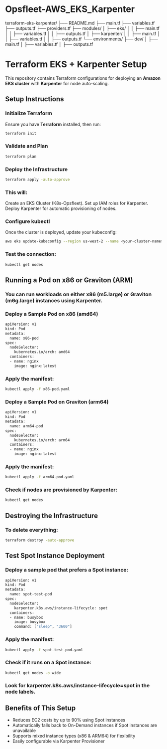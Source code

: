 # Opsfleet-AWS_EKS_Karpenter

terraform-eks-karpenter/
├── README.md
├── main.tf
├── variables.tf
├── outputs.tf
├── providers.tf
├── modules/
│   ├── eks/
│   │   ├── main.tf
│   │   ├── variables.tf
│   │   ├── outputs.tf
│   ├── karpenter/
│   │   ├── main.tf
│   │   ├── variables.tf
│   │   ├── outputs.tf
└── environments/
    ├── dev/
    │   ├── main.tf
    │   ├── variables.tf
    │   ├── outputs.tf


# Terraform EKS + Karpenter Setup

This repository contains Terraform configurations for deploying an **Amazon EKS cluster** with **Karpenter** for node auto-scaling.

## Setup Instructions

### **Initialize Terraform**
Ensure you have **Terraform** installed, then run:
```sh
terraform init
```
### **Validate and Plan**
```sh
terraform plan
```
### **Deploy the Infrastructure**
```sh
terraform apply -auto-approve
```
### **This will:**

Create an EKS Cluster (K8s-Opsfleet).
Set up IAM roles for Karpenter.
Deploy Karpenter for automatic provisioning of nodes.

### **Configure kubectl**
Once the cluster is deployed, update your kubeconfig:
```sh
aws eks update-kubeconfig --region us-west-2 --name <your-cluster-name>
```
### **Test the connection:**
```sh
kubectl get nodes
```

## Running a Pod on x86 or Graviton (ARM)

### **You can run workloads on either x86 (m5.large) or Graviton (m6g.large) instances using Karpenter.**

### **Deploy a Sample Pod on x86 (amd64)**
```sh
apiVersion: v1
kind: Pod
metadata:
  name: x86-pod
spec:
  nodeSelector:
    kubernetes.io/arch: amd64
  containers:
  - name: nginx
    image: nginx:latest
```
### **Apply the manifest:**
```sh
kubectl apply -f x86-pod.yaml
```

### **Deploy a Sample Pod on Graviton (arm64)**
```sh
apiVersion: v1
kind: Pod
metadata:
  name: arm64-pod
spec:
  nodeSelector:
    kubernetes.io/arch: arm64
  containers:
  - name: nginx
    image: nginx:latest
```
### **Apply the manifest:**
```sh
kubectl apply -f arm64-pod.yaml
```

### **Check if nodes are provisioned by Karpenter:**
```sh
kubectl get nodes
```
## Destroying the Infrastructure

### **To delete everything:**
```sh
terraform destroy -auto-approve
```

## Test Spot Instance Deployment

### **Deploy a sample pod that prefers a Spot instance:**

```bash
apiVersion: v1
kind: Pod
metadata:
  name: spot-test-pod
spec:
  nodeSelector:
    karpenter.k8s.aws/instance-lifecycle: spot
  containers:
  - name: busybox
    image: busybox
    command: ["sleep", "3600"]
```

### **Apply the manifest:**
```bash
kubectl apply -f spot-test-pod.yaml
```

### **Check if it runs on a Spot instance:**
```bash
kubectl get nodes -o wide
```

### **Look for karpenter.k8s.aws/instance-lifecycle=spot in the node labels.**

## Benefits of This Setup

- Reduces EC2 costs by up to 90% using Spot instances
- Automatically falls back to On-Demand instances if Spot instances are unavailable
- Supports mixed instance types (x86 & ARM64) for flexibility
- Easily configurable via Karpenter Provisioner